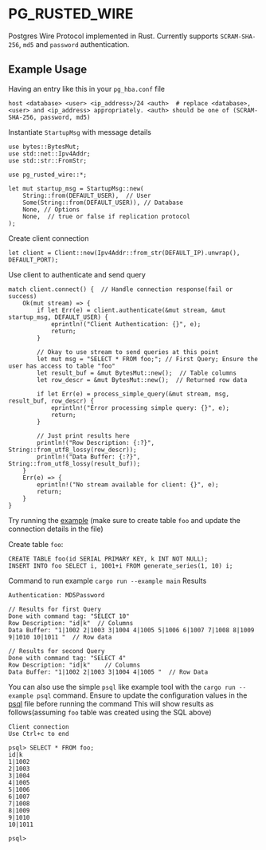 # PG_RUSTED_WIRE

Postgres Wire Protocol implemented in Rust. Currently supports `SCRAM-SHA-256`, `md5` and `password`  authentication.

## Example Usage

Having an entry like this in your `pg_hba.conf` file
```
host <database> <user> <ip_address>/24 <auth>  # replace <database>, <user> and <ip_address> appropriately. <auth> should be one of (SCRAM-SHA-256, password, md5)
```

Instantiate `StartupMsg` with message details
```
use bytes::BytesMut;
use std::net::Ipv4Addr;
use std::str::FromStr;

use pg_rusted_wire::*;

let mut startup_msg = StartupMsg::new(
    String::from(DEFAULT_USER),  // User
    Some(String::from(DEFAULT_USER)), // Database
    None, // Options
    None,  // true or false if replication protocol
);
```

Create client connection
```
let client = Client::new(Ipv4Addr::from_str(DEFAULT_IP).unwrap(), DEFAULT_PORT);
```

Use client to authenticate and send query
```
match client.connect() {  // Handle connection response(fail or success)
    Ok(mut stream) => {
        if let Err(e) = client.authenticate(&mut stream, &mut startup_msg, DEFAULT_USER) {
            eprintln!("Client Authentication: {}", e);
            return;
        }

        // Okay to use stream to send queries at this point
        let mut msg = "SELECT * FROM foo;"; // First Query; Ensure the user has access to table "foo"
        let result_buf = &mut BytesMut::new();  // Table columns
        let row_descr = &mut BytesMut::new();  // Returned row data

        if let Err(e) = process_simple_query(&mut stream, msg, result_buf, row_descr) {
            eprintln!("Error processing simple query: {}", e);
            return;
        }

        // Just print results here
        println!("Row Description: {:?}", String::from_utf8_lossy(row_descr));
        println!("Data Buffer: {:?}", String::from_utf8_lossy(result_buf));
    }
    Err(e) => {
        eprintln!("No stream available for client: {}", e);
        return;
    }
}
```

Try running the [example](examples/main.rs) (make sure to create table `foo` and update the connection details in the file)

Create table `foo`:
```
CREATE TABLE foo(id SERIAL PRIMARY KEY, k INT NOT NULL);
INSERT INTO foo SELECT i, 1001+i FROM generate_series(1, 10) i;
```

Command to run example `cargo run --example main`
Results
```
Authentication: MD5Password

// Results for first Query
Done with command tag: "SELECT 10"
Row Description: "id|k"  // Columns
Data Buffer: "1|1002 2|1003 3|1004 4|1005 5|1006 6|1007 7|1008 8|1009 9|1010 10|1011 "  // Row data

// Results for second Query
Done with command tag: "SELECT 4"
Row Description: "id|k"    // Columns
Data Buffer: "1|1002 2|1003 3|1004 4|1005 "  // Row Data
```

You can also use the simple `psql` like example tool with the `cargo run --example psql` command. Ensure to update the configuration values in the [psql](examples/psql.rs) file before running the command
This will show results as follows(assuming `foo` table was created using the SQL above)
```
Client connection
Use Ctrl+c to end

psql> SELECT * FROM foo;
id|k
1|1002
2|1003
3|1004
4|1005
5|1006
6|1007
7|1008
8|1009
9|1010
10|1011

psql>
```